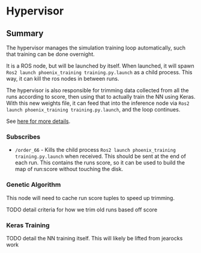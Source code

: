 # Hypervisor

## Summary

The hypervisor manages the simulation training loop automatically, such that training can be done overnight.

It is a ROS node, but will be launched by itself. When launched, it will spawn `Ros2 launch phoenix_training training.py.launch`
as a child process. This way, it can kill the ros nodes in between runs.

The hypervisor is also responsible for trimming data collected from all the runs according to score, then using that to actually train the 
NN using Keras. With this new weights file, it can feed that into the inference node via `Ros2 launch phoenix_training training.py.launch`,
and the loop continues.

See [here for more details](phoenix_training.md).

### Subscribes

- `/order_66` - Kills the child process `Ros2 launch phoenix_training training.py.launch` when received. This should be sent at the end
of each run. This contains the runs score, so it can be used to build the map of run:score without touching the disk.

### Genetic Algorithm

This node will need to cache run score tuples to speed up trimming.

TODO detail criteria for how we trim old runs based off score

### Keras Training

TODO detail the NN training itself. This will likely be lifted from jearocks work